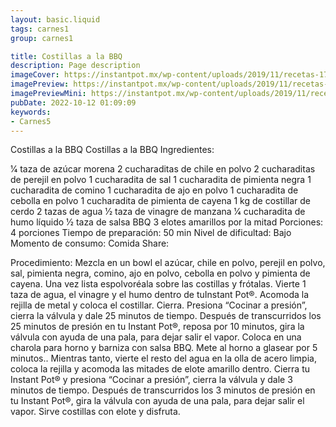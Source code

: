 ```yaml
---
layout: basic.liquid
tags: carnes1
group: carnes1

title: Costillas a la BBQ
description: Page description
imageCover: https://instantpot.mx/wp-content/uploads/2019/11/recetas-17.jpg
imagePreview: https://instantpot.mx/wp-content/uploads/2019/11/recetas-17.jpg
imagePreviewMini: https://instantpot.mx/wp-content/uploads/2019/11/recetas-17.jpg
pubDate: 2022-10-12 01:09:09
keywords:
- Carnes5
---
```


Costillas a la BBQ
Costillas a la BBQ
Ingredientes:

1⁄4 taza de azúcar morena
2 cucharaditas de chile en polvo
2 cucharaditas de perejil en polvo
1 cucharadita de sal
1 cucharadita de pimienta negra
1 cucharadita de comino
1 cucharadita de ajo en polvo
1 cucharadita de cebolla en polvo
1 cucharadita de pimienta de cayena
1 kg de costillar de cerdo
2 tazas de agua
1⁄2 taza de vinagre de manzana
1⁄4 cucharadita de humo líquido
1⁄2 taza de salsa BBQ
3 elotes amarillos por la mitad
Porciones:
4 porciones
Tiempo de preparación:
50 min
Nivel de dificultad:
Bajo
Momento de consumo:
Comida
Share:
  
Procedimiento:
Mezcla en un bowl el azúcar, chile en polvo, perejil en polvo, sal, pimienta negra, comino, ajo en polvo, cebolla en polvo y pimienta de cayena. Una vez lista espolvoréala sobre las costillas y frótalas.
Vierte 1 taza de agua, el vinagre y el humo dentro de tu ​Instant Pot®. Acomoda la rejilla de metal y coloca el costillar. Cierra.
Presiona “Cocinar a presión”, cierra la válvula y dale 25 minutos de tiempo.
Después de transcurridos los 25 minutos de presión en tu ​Instant Pot®​, reposa por 10 minutos, gira la válvula con ayuda de una pala, para dejar salir el vapor.
Coloca en una charola para horno y barniza con salsa BBQ. Mete al horno a glasear por 5 minutos..
Mientras tanto, vierte el resto del agua en la olla de acero limpia, coloca la rejilla y acomoda las mitades de elote amarillo dentro. Cierra tu ​Instant Pot® ​y presiona “Cocinar a presión”, cierra la válvula y dale 3 minutos de tiempo.
Después de transcurridos los 3 minutos de presión en tu ​Instant Pot®​, gira la válvula con ayuda de una pala, para dejar salir el vapor.
Sirve costillas con elote y disfruta.


